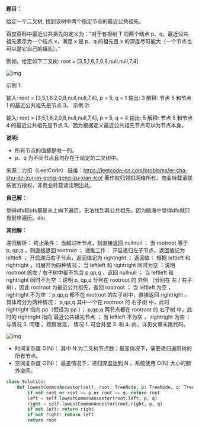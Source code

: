 **题目：**

给定一个二叉树, 找到该树中两个指定节点的最近公共祖先。

百度百科中最近公共祖先的定义为：“对于有根树 T 的两个结点 p、q，最近公共祖先表示为一个结点 x，满足 x 是 p、q 的祖先且 x 的深度尽可能大（一个节点也可以是它自己的祖先）。”

例如，给定如下二叉树:  root = [3,5,1,6,2,0,8,null,null,7,4]

![img](https://assets.leetcode-cn.com/aliyun-lc-upload/uploads/2018/12/15/binarytree.png)

示例 1:

输入: root = [3,5,1,6,2,0,8,null,null,7,4], p = 5, q = 1
输出: 3
解释: 节点 5 和节点 1 的最近公共祖先是节点 3。
示例 2:

输入: root = [3,5,1,6,2,0,8,null,null,7,4], p = 5, q = 4
输出: 5
解释: 节点 5 和节点 4 的最近公共祖先是节点 5。因为根据定义最近公共祖先节点可以为节点本身。

**说明:**

- 所有节点的值都是唯一的。
- p、q 为不同节点且均存在于给定的二叉树中。

来源：力扣（LeetCode）
链接：https://leetcode-cn.com/problems/er-cha-shu-de-zui-jin-gong-gong-zu-xian-lcof
著作权归领扣网络所有。商业转载请联系官方授权，非商业转载请注明出处。





**自己解：**

觉得dfs和bfs都是从上向下遍历，无法找到其公共祖先。因为脑海中觉得dfs就只有前序遍历。diu



**其他解：**

递归解析：
终止条件：
当越过叶节点，则直接返回 nullnull ；
当 rootroot 等于 p, qp,q ，则直接返回 rootroot ；
递推工作：
开启递归左子节点，返回值记为 leftleft ；
开启递归右子节点，返回值记为 rightright ；
返回值： 根据 leftleft 和 rightright ，可展开为四种情况；
当 leftleft 和 rightright 同时为空 ：说明 rootroot 的左 / 右子树中都不包含 p,qp,q ，返回 nullnull ；
当 leftleft 和 rightright 同时不为空 ：说明 p, qp,q 分列在 rootroot 的 异侧 （分别在 左 / 右子树），因此 rootroot 为最近公共祖先，返回 rootroot ；
当 leftleft 为空 ，rightright 不为空 ：p,qp,q 都不在 rootroot 的左子树中，直接返回 rightright 。具体可分为两种情况：
p,qp,q 其中一个在 rootroot 的 右子树 中，此时 rightright 指向 pp（假设为 pp ）；
p,qp,q 两节点都在 rootroot 的 右子树 中，此时的 rightright 指向 最近公共祖先节点 ；
当 leftleft 不为空 ， rightright 为空 ：与情况 3. 同理；
观察发现， 情况 1. 可合并至 3. 和 4. 内，详见文章末尾代码。

![img](https://pic.leetcode-cn.com/df510a1fe4750116a935e61ef63ad30a5092bfefe38845497ff9431b3656a793-Picture17.png)

- 时间复杂度 O(N)： 其中 N 为二叉树节点数；最差情况下，需要递归遍历树的所有节点。
- 空间复杂度 O(N)： 最差情况下，递归深度达到 N ，系统使用 O(N) 大小的额外空间。

```python
class Solution:
    def lowestCommonAncestor(self, root: TreeNode, p: TreeNode, q: TreeNode) -> TreeNode:
        if not root or root == p or root == q: return root
        left = self.lowestCommonAncestor(root.left, p, q)
        right = self.lowestCommonAncestor(root.right, p, q)
        if not left: return right
        if not right: return left
        return root
```


